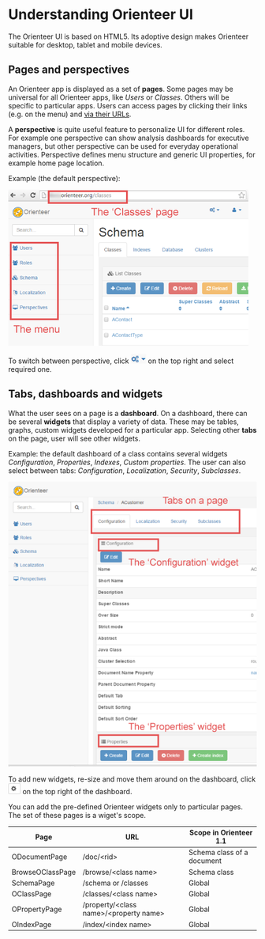 # Understanding Orienteer UI

The Orienteer UI is based on HTML5. Its adoptive design makes Orienteer suitable for desktop, tablet and mobile devices.

## Pages and perspectives
An Orienteer app is displayed as a set of **pages**. Some pages may be universal for all Orienteer apps, like *Users* or *Classes*. Others will be specific to particular apps. Users can access pages by clicking their links (e.g. on the menu) and [via their URLs](https://orienteer.gitbooks.io/orienteer/content/special_urls.html).  

A **perspective** is quite useful feature to personalize UI for different roles. For example one perspective can show analysis dashboards for executive managers, but other perspective can be used for everyday operational activities. Perspective defines menu structure and generic UI properties, for example home page location. 

Example (the default perspective):

![](Perspectives-small1.png)

To switch between perspective, click ![](UI-selecting-perspectives.jpg) on the top right and select required one.

## Tabs, dashboards and widgets

What the user sees on a page is a **dashboard**. On a dashboard, there can be several **widgets** that display a variety of data. These may be tables, graphs, custom widgets developed for a particular app. Selecting other **tabs** on the page, user will see other widgets.

Example: the default dashboard of a class contains several widgets *Configuration*, *Properties*, *Indexes*, *Custom properties*. The user can also select between tabs: *Configuration*, *Localization*, *Security*, *Subclasses*.

![](Pages&widgets.png)

To add new widgets, re-size and move them around on the dashboard, click  ![](UI-adding-widgets.jpg) on the top right of the dashboard. 

You can add the pre-defined Orienteer widgets only to particular pages. The set of these pages is a wiget's scope.

|Page|URL|Scope in Orienteer 1.1|
| -- | -- | -- |
|ODocumentPage|/doc/&lt;rid&gt;|Schema class of a document|
|BrowseOClassPage|/browse/&lt;class name&gt;|Schema class|
|SchemaPage|/schema or /classes|Global|
|OClassPage|/classes/&lt;class name&gt;|Global|
|OPropertyPage|/property/&lt;class name&gt;/&lt;property name&gt;|Global|
|OIndexPage|/index/&lt;index name&gt;|Global|
